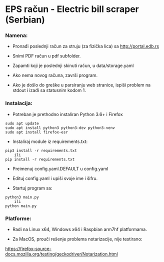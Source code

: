 # EPS račun - Electric bill scraper (Serbian)

### Namena:

- Pronađi poslednji račun za struju (za fizička lica) sa http://portal.edb.rs

- Snimi PDF račun u pdf subfolder.

- Zapamti koji je poslednji skinuti račun, u data/storage.yaml

- Ako nema novog računa, završi program.

- Ako je došlo do greške u parsiranju web stranice, ispiši problem na stdout i izađi sa statusnim kodom 1.

### Instalacija:

- Potreban je prethodno instaliran Python 3.6+ i Firefox

```
sudo apt update
sudo apt install python3 python3-dev python3-venv
sudo apt install firefox-esr
```

- Instaliraj module iz requirements.txt:

```
pip3 install -r requirements.txt
    ili
pip install -r requirements.txt
```

- Preimenuj config.yaml.DEFAULT u config.yaml

- Edituj config.yaml i upiši svoje ime i šifru.

- Startuj program sa:

```
python3 main.py
    ili
python main.py
```

### Platforme:

- Radi na Linux x64, Windows x64 i Raspbian arm7hf platformama.

- Za MacOS, prouči rešenje problema notarizacije, nije testirano:

https://firefox-source-docs.mozilla.org/testing/geckodriver/Notarization.html
